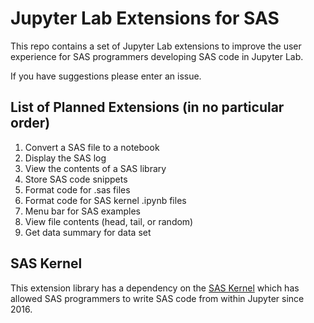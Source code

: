 # Jupyter Lab Extensions for SAS

This repo contains a set of Jupyter Lab extensions to improve the user experience for SAS programmers developing SAS code in Jupyter Lab.

If you have suggestions please enter an issue.

## List of Planned Extensions (in no particular order)

1. Convert a SAS file to a notebook
1. Display the SAS log
1. View the contents of a SAS library
1. Store SAS code snippets
1. Format code for .sas files
1. Format code for SAS kernel .ipynb files
1. Menu bar for SAS examples
1. View file contents (head, tail, or random)
1. Get data summary for data set

## SAS Kernel

This extension library has a dependency on the [SAS Kernel](https://github.com/sassoftware/sas_kernel) which has allowed SAS programmers to write SAS code from within Jupyter since 2016.

